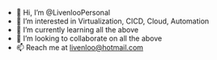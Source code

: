- 👋 Hi, I’m @LivenlooPersonal
- 👀 I’m interested in Virtualization, CICD, Cloud, Automation
- 🌱 I’m currently learning all the above
- 💞️ I’m looking to collaborate on all the above
- 📫 Reach me at livenloo@hotmail.com

<!---
LivenlooPersonal/LivenlooPersonal is a ✨ special ✨ repository because its `README.md` (this file) appears on your GitHub profile.
You can click the Preview link to take a look at your changes.
--->
